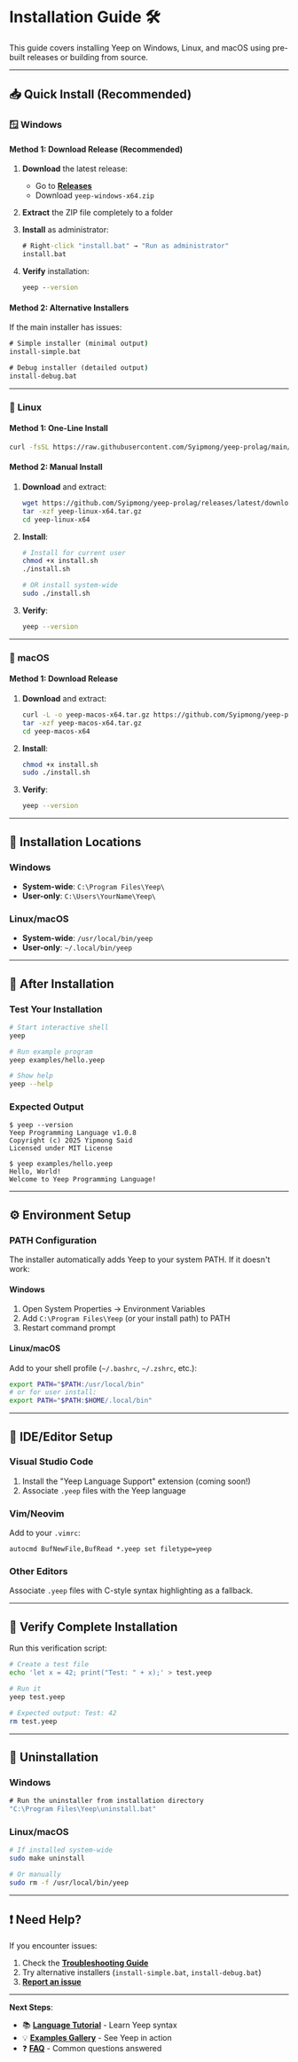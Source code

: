 # Installation Guide 🛠️

This guide covers installing Yeep on Windows, Linux, and macOS using pre-built releases or building from source.

---

## 📥 Quick Install (Recommended)

### 🪟 **Windows**

#### Method 1: Download Release (Recommended)
1. **Download** the latest release:
   - Go to [**Releases**](https://github.com/Syipmong/yeep-prolag/releases/latest)
   - Download `yeep-windows-x64.zip`

2. **Extract** the ZIP file completely to a folder

3. **Install** as administrator:
   ```cmd
   # Right-click "install.bat" → "Run as administrator"
   install.bat
   ```

4. **Verify** installation:
   ```cmd
   yeep --version
   ```

#### Method 2: Alternative Installers
If the main installer has issues:
```cmd
# Simple installer (minimal output)
install-simple.bat

# Debug installer (detailed output)
install-debug.bat
```

---

### 🐧 **Linux**

#### Method 1: One-Line Install
```bash
curl -fsSL https://raw.githubusercontent.com/Syipmong/yeep-prolag/main/install-quick.sh | bash
```

#### Method 2: Manual Install
1. **Download** and extract:
   ```bash
   wget https://github.com/Syipmong/yeep-prolag/releases/latest/download/yeep-linux-x64.tar.gz
   tar -xzf yeep-linux-x64.tar.gz
   cd yeep-linux-x64
   ```

2. **Install**:
   ```bash
   # Install for current user
   chmod +x install.sh
   ./install.sh
   
   # OR install system-wide
   sudo ./install.sh
   ```

3. **Verify**:
   ```bash
   yeep --version
   ```

---

### 🍎 **macOS**

#### Method 1: Download Release
1. **Download** and extract:
   ```bash
   curl -L -o yeep-macos-x64.tar.gz https://github.com/Syipmong/yeep-prolag/releases/latest/download/yeep-macos-x64.tar.gz
   tar -xzf yeep-macos-x64.tar.gz
   cd yeep-macos-x64
   ```

2. **Install**:
   ```bash
   chmod +x install.sh
   sudo ./install.sh
   ```

3. **Verify**:
   ```bash
   yeep --version
   ```

---

## 📍 Installation Locations

### Windows
- **System-wide**: `C:\Program Files\Yeep\`
- **User-only**: `C:\Users\YourName\Yeep\`

### Linux/macOS  
- **System-wide**: `/usr/local/bin/yeep`
- **User-only**: `~/.local/bin/yeep`

---

## 🎯 After Installation

### Test Your Installation
```bash
# Start interactive shell
yeep

# Run example program
yeep examples/hello.yeep

# Show help
yeep --help
```

### Expected Output
```
$ yeep --version
Yeep Programming Language v1.0.8
Copyright (c) 2025 Yipmong Said
Licensed under MIT License

$ yeep examples/hello.yeep
Hello, World!
Welcome to Yeep Programming Language!
```

---

## ⚙️ Environment Setup

### PATH Configuration
The installer automatically adds Yeep to your system PATH. If it doesn't work:

#### Windows
1. Open System Properties → Environment Variables
2. Add `C:\Program Files\Yeep` (or your install path) to PATH
3. Restart command prompt

#### Linux/macOS
Add to your shell profile (`~/.bashrc`, `~/.zshrc`, etc.):
```bash
export PATH="$PATH:/usr/local/bin"
# or for user install:
export PATH="$PATH:$HOME/.local/bin"
```

---

## 🔧 IDE/Editor Setup

### Visual Studio Code
1. Install the "Yeep Language Support" extension (coming soon!)
2. Associate `.yeep` files with the Yeep language

### Vim/Neovim
Add to your `.vimrc`:
```vim
autocmd BufNewFile,BufRead *.yeep set filetype=yeep
```

### Other Editors
Associate `.yeep` files with C-style syntax highlighting as a fallback.

---

## 🧪 Verify Complete Installation

Run this verification script:

```bash
# Create a test file
echo 'let x = 42; print("Test: " + x);' > test.yeep

# Run it
yeep test.yeep

# Expected output: Test: 42
rm test.yeep
```

---

## 🚫 Uninstallation

### Windows
```cmd
# Run the uninstaller from installation directory
"C:\Program Files\Yeep\uninstall.bat"
```

### Linux/macOS
```bash
# If installed system-wide
sudo make uninstall

# Or manually
sudo rm -f /usr/local/bin/yeep
```

---

## ❗ Need Help?

If you encounter issues:
1. Check the [**Troubleshooting Guide**](Troubleshooting)
2. Try alternative installers (`install-simple.bat`, `install-debug.bat`)
3. [**Report an issue**](https://github.com/Syipmong/yeep-prolag/issues)

---

**Next Steps**: 
- 📚 [**Language Tutorial**](Language-Tutorial) - Learn Yeep syntax
- 💡 [**Examples Gallery**](Examples-Gallery) - See Yeep in action
- ❓ [**FAQ**](FAQ) - Common questions answered
